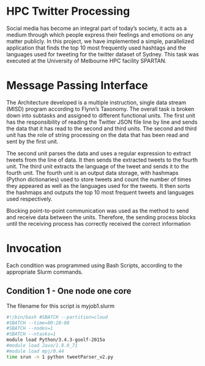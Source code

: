 # HPC Twitter Processing 

Social media has become an integral part of today’s society, it acts as a medium through which people express their feelings and emotions on any matter publicly. In this project, we have implemented a simple, parallelized application that finds the top 10 most frequently used hashtags and the languages used for tweeting for the twitter dataset of Sydney. This task was executed at the University of Melbourne HPC facility SPARTAN.   

# Message Passing Interface

The Architecture developed is a multiple instruction, single data stream (MISD) program according to Flynn’s Taxonomy. The overall task is broken down into subtasks and assigned to different functional units. The first unit has the responsibility of reading the Twitter JSON file line by line and sends the data that it has read to the second and third units. The second and third unit has the role of string processing on the data that has been read and sent by the first unit.  
 
The second unit parses the data and uses a regular expression to extract tweets from the line of data. It then sends the extracted tweets to the fourth unit. The third unit extracts the language of the tweet and sends it to the fourth unit. The fourth unit is an output data storage, with hashmaps (Python dictionaries) used to store tweets and count the number of times they appeared as well as the languages used for the tweets. It then sorts the hashmaps and outputs the top 10 most frequent tweets and languages used respectively.  
 
Blocking point-to-point communication was used as the method to send and receive data between the units. Therefore, the sending process blocks until the receiving process has correctly received the correct information

# Invocation

Each condition was programmed using Bash Scripts, according to the appropriate Slurm commands. 

## Condition 1 - One node one core

The filename for this script is myjob1.slurm

```sh
#!/bin/bash #SBATCH --partition=cloud 
#SBATCH --time=00:20:00 
#SBATCH --nodes=1 
#SBATCH --ntasks=1 
module load Python/3.4.3-goolf-2015a 
#module load Java/1.8.0_71 
#module load mpj/0.44 
time srun -n 1 python tweetParser_v2.py
```

